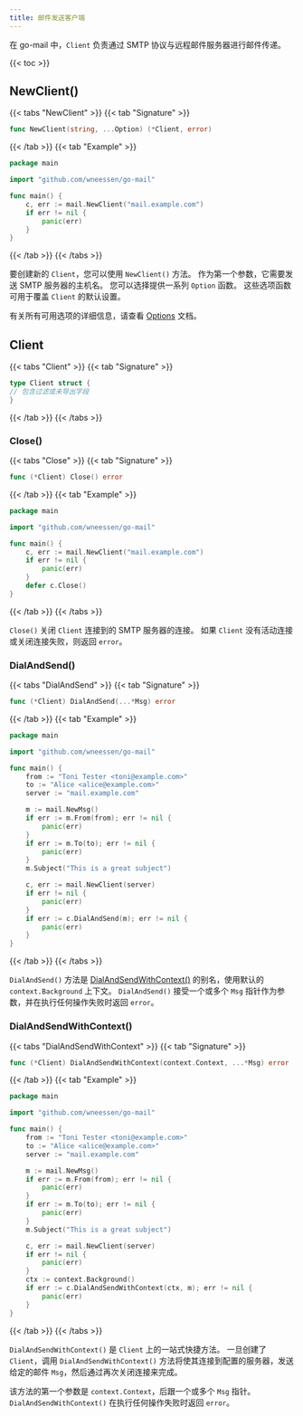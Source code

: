 ```yaml
---
title: 邮件发送客户端
---
```


在 go-mail 中，`Client` 负责通过 SMTP 协议与远程邮件服务器进行邮件传递。

{{< toc >}}

## NewClient()

{{< tabs "NewClient" >}}
{{< tab "Signature" >}}

```go
func NewClient(string, ...Option) (*Client, error)
```

{{< /tab >}}
{{< tab "Example" >}}

```go
package main

import "github.com/wneessen/go-mail"

func main() {
    c, err := mail.NewClient("mail.example.com")
    if err != nil {
        panic(err)
    }
}
```

{{< /tab >}}
{{< /tabs >}}

要创建新的 `Client`，您可以使用 `NewClient()` 方法。 作为第一个参数，它需要发送 SMTP 服务器的主机名。 您可以选择提供一系列 `Option` 函数。 这些选项函数可用于覆盖 `Client` 的默认设置。

有关所有可用选项的详细信息，请查看 [Options](options) 文档。

## Client

{{< tabs "Client" >}}
{{< tab "Signature" >}}

```go
type Client struct {
// 包含过滤或未导出字段
}
```

{{< /tab >}}
{{< /tabs >}}

### Close()

{{< tabs "Close" >}}
{{< tab "Signature" >}}

```go
func (*Client) Close() error
```

{{< /tab >}}
{{< tab "Example" >}}

```go
package main

import "github.com/wneessen/go-mail"

func main() {
    c, err := mail.NewClient("mail.example.com")
    if err != nil {
        panic(err)
    }
    defer c.Close()
}
```

{{< /tab >}}
{{< /tabs >}}

`Close()` 关闭 `Client` 连接到的 SMTP 服务器的连接。 如果 `Client` 没有活动连接或关闭连接失败，则返回 `error`。

### DialAndSend()

{{< tabs "DialAndSend" >}}
{{< tab "Signature" >}}

```go
func (*Client) DialAndSend(...*Msg) error
```

{{< /tab >}}
{{< tab "Example" >}}

```go
package main

import "github.com/wneessen/go-mail"

func main() {
    from := "Toni Tester <toni@example.com>"
    to := "Alice <alice@example.com>"
    server := "mail.example.com"

    m := mail.NewMsg()
    if err := m.From(from); err != nil {
        panic(err)
    }
    if err := m.To(to); err != nil {
        panic(err)
    }
    m.Subject("This is a great subject")

    c, err := mail.NewClient(server)
    if err != nil {
        panic(err)
    }
    if err := c.DialAndSend(m); err != nil {
        panic(err)
    }
}
```

{{< /tab >}}
{{< /tabs >}}

`DialAndSend()` 方法是 [DialAndSendWithContext()](#dialandsendwithcontext) 的别名，使用默认的 `context.Background` 上下文。 `DialAndSend()` 接受一个或多个 `Msg` 指针作为参数，并在执行任何操作失败时返回 `error`。

### DialAndSendWithContext()

{{< tabs "DialAndSendWithContext" >}}
{{< tab "Signature" >}}

```go
func (*Client) DialAndSendWithContext(context.Context, ...*Msg) error
```

{{< /tab >}}
{{< tab "Example" >}}

```go
package main

import "github.com/wneessen/go-mail"

func main() {
    from := "Toni Tester <toni@example.com>"
    to := "Alice <alice@example.com>"
    server := "mail.example.com"

    m := mail.NewMsg()
    if err := m.From(from); err != nil {
        panic(err)
    }
    if err := m.To(to); err != nil {
        panic(err)
    }
    m.Subject("This is a great subject")

    c, err := mail.NewClient(server)
    if err != nil {
        panic(err)
    }
    ctx := context.Background()
    if err := c.DialAndSendWithContext(ctx, m); err != nil {
        panic(err)
    }
}
```

{{< /tab >}}
{{< /tabs >}}

`DialAndSendWithContext()` 是 `Client` 上的一站式快捷方法。 一旦创建了 `Client`，调用 `DialAndSendWithContext()` 方法将使其连接到配置的服务器，发送给定的邮件 `Msg`，然后通过再次关闭连接来完成。

该方法的第一个参数是 `context.Context`，后跟一个或多个 `Msg` 指针。 `DialAndSendWithContext()` 在执行任何操作失败时返回 `error`。